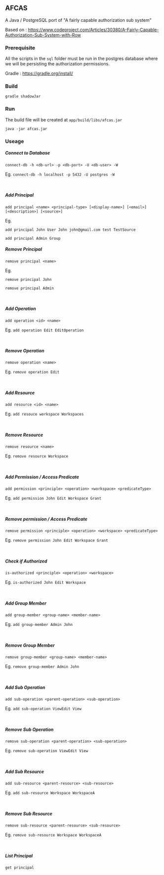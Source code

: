 
## AFCAS

A Java / PostgreSQL port of "A fairly capable authorization sub system"

Based on : https://www.codeproject.com/Articles/30380/A-Fairly-Capable-Authorization-Sub-System-with-Row

### Prerequisite

All the scripts in the `sql` folder must be run in the postgres database where we will be persisting the authorization permissions.

Gradle : https://gradle.org/install/

### Build

``gradle shadowJar``

### Run

The build file will be created at `app/build/libs/afcas.jar`

```java -jar afcas.jar```

### Useage

##### Connect to Database
```
connect-db -h <db-url> -p <db-port> -U <db-user> -W
```

Eg.
``connect-db -h localhost -p 5432 -U postgres -W``

<br/>

##### Add Principal 
```
add principal <name> <principal-type> [<display-name>] [<email>] [<description>] [<source>]
```

Eg.

``add principal John User John john@gmail.com test TestSource``

``add principal Admin Group ``
<br/>

##### Remove Principal
```
remove principal <name>
```

Eg.

``remove principal John``

``remove principal Admin ``

<br/>

##### Add Operation 
```
add operation <id> <name>
```

Eg.
``add operation Edit EditOperation``

<br/>

##### Remove Operation
```
remove operation <name>
```

Eg.
``remove operation Edit``

<br/>

##### Add Resource 
```
add resource <id> <name>
```

Eg.
``add resouce workspace Workspaces``

<br/>

##### Remove Resource
```
remove resource <name>
```

Eg.
``remove resource Workspace``

<br/>

##### Add Permission / Access Predicate
```
add permission <principle> <operation> <workspace> <predicateType>
```

Eg.
``add permission John Edit Workspace Grant``

<br/>

##### Remove permission / Access Predicate
```
remove permission <principle> <operation> <workspace> <predicateType>
```

Eg.
``remove permission John Edit Workspace Grant``

<br/>

##### Check if Authorized
```
is-authorized <principle> <operation> <workspace>
```

Eg.
``is-authorized John Edit Workspace``

<br/>

##### Add Group Member
```
add group-member <group-name> <member-name>
```

Eg.
``add group-member Admin John``

<br/>

##### Remove Group Member
```
remove group-member <group-name> <member-name>
```

Eg.
``remove group-member Admin John``

<br/>

##### Add Sub Operation
```
add sub-operation <parent-operation> <sub-operation>
```

Eg.
``add sub-operation ViewEdit View``

<br/>

##### Remove Sub Operation
```
remove sub-operation <parent-operation> <sub-operation>
```

Eg.
``remove sub-operation ViewEdit View``

<br/>

##### Add Sub Resource
```
add sub-resource <parent-resource> <sub-resource>
```

Eg.
``add sub-resource Workspace WorkspaceA``

<br/>

##### Remove Sub Resource
```
remove sub-resource <parent-resource> <sub-resource>
```

Eg.
``remove sub-resource Workspace WorkspaceA``

<br/>

##### List Principal
```
get principal
```

<br/>

